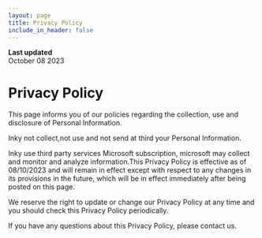 ```yaml
---
layout: page
title: Privacy Policy
include_in_header: false
---
```


**Last updated**  
October 08 2023

# Privacy Policy
This page informs you of our policies regarding the collection, use and disclosure of Personal Information.

Inky not collect,not use and not send at third your Personal Information.

Inky use third party services Microsoft subscription, microsoft may collect and monitor and analyze information.This Privacy Policy is effective as of 08/10/2023 and will remain in effect except with respect to any changes in its provisions in the future, which will be in effect immediately after being posted on this page.

We reserve the right to update or change our Privacy Policy at any time and you should check this Privacy Policy periodically.

If you have any questions about this Privacy Policy, please contact us.